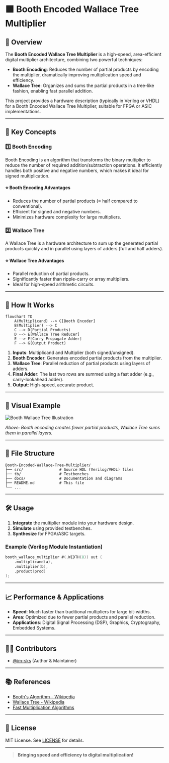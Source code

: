 # 🟩 Booth Encoded Wallace Tree Multiplier

## 🚀 Overview

The **Booth Encoded Wallace Tree Multiplier** is a high-speed, area-efficient digital multiplier architecture, combining two powerful techniques:
- **Booth Encoding**: Reduces the number of partial products by encoding the multiplier, dramatically improving multiplication speed and efficiency.
- **Wallace Tree**: Organizes and sums the partial products in a tree-like fashion, enabling fast parallel addition.

This project provides a hardware description (typically in Verilog or VHDL) for a Booth Encoded Wallace Tree Multiplier, suitable for FPGA or ASIC implementations.

---

## 🧠 Key Concepts

### 1️⃣ Booth Encoding

Booth Encoding is an algorithm that transforms the binary multiplier to reduce the number of required addition/subtraction operations. It efficiently handles both positive and negative numbers, which makes it ideal for signed multiplication.

#### ⭐ Booth Encoding Advantages
- Reduces the number of partial products (≈ half compared to conventional).
- Efficient for signed and negative numbers.
- Minimizes hardware complexity for large multipliers.

### 2️⃣ Wallace Tree

A Wallace Tree is a hardware architecture to sum up the generated partial products quickly and in parallel using layers of adders (full and half adders).

#### ⭐ Wallace Tree Advantages
- Parallel reduction of partial products.
- Significantly faster than ripple-carry or array multipliers.
- Ideal for high-speed arithmetic circuits.

---

## 🔄 How It Works

```mermaid
flowchart TD
    A(Multiplicand) --> C[Booth Encoder]
    B(Multiplier) --> C
    C --> D(Partial Products)
    D --> E[Wallace Tree Reducer]
    E --> F[Carry Propagate Adder]
    F --> G(Output Product)
```

1. **Inputs**: Multiplicand and Multiplier (both signed/unsigned).
2. **Booth Encoder**: Generates encoded partial products from the multiplier.
3. **Wallace Tree**: Parallel reduction of partial products using layers of adders.
4. **Final Adder**: The last two rows are summed using a fast adder (e.g., carry-lookahead adder).
5. **Output**: High-speed, accurate product.

---

## 🎨 Visual Example

![Booth Wallace Tree Illustration](https://raw.githubusercontent.com/im-sks/Booth-Encoded-Wallace-Tree-Multiplier/main/docs/booth_wallace_example.png)

*Above: Booth encoding creates fewer partial products, Wallace Tree sums them in parallel layers.*

---

## 📂 File Structure

```
Booth-Encoded-Wallace-Tree-Multiplier/
├── src/                # Source HDL (Verilog/VHDL) files
├── tb/                 # Testbenches
├── docs/               # Documentation and diagrams
├── README.md           # This file
└── ...
```

---

## 🛠️ Usage

1. **Integrate** the multiplier module into your hardware design.
2. **Simulate** using provided testbenches.
3. **Synthesize** for FPGA/ASIC targets.

### Example (Verilog Module Instantiation)
```verilog
booth_wallace_multiplier #(.WIDTH(8)) uut (
    .multiplicand(a),
    .multiplier(b),
    .product(prod)
);
```

---

## 📈 Performance & Applications

- **Speed**: Much faster than traditional multipliers for large bit-widths.
- **Area**: Optimized due to fewer partial products and parallel reduction.
- **Applications**: Digital Signal Processing (DSP), Graphics, Cryptography, Embedded Systems.

---

## 👩‍💻 Contributors

- [@im-sks](https://github.com/im-sks) (Author & Maintainer)

---

## 📚 References

- [Booth's Algorithm - Wikipedia](https://en.wikipedia.org/wiki/Booth%27s_multiplier)
- [Wallace Tree - Wikipedia](https://en.wikipedia.org/wiki/Wallace_tree)
- [Fast Multiplication Algorithms](https://www.eetimes.com/the-wallace-tree-multiplier/)

---

## 🌟 License

MIT License. See [LICENSE](LICENSE) for details.

---

> **Bringing speed and efficiency to digital multiplication!**

